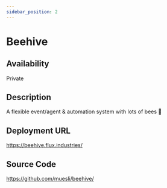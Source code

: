 ```yaml
---
sidebar_position: 2
---
```


# Beehive

## Availability
Private

## Description
A flexible event/agent & automation system with lots of bees 🐝

## Deployment URL
https://beehive.flux.industries/

## Source Code
https://github.com/muesli/beehive/